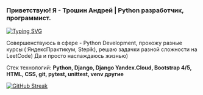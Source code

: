 ### Приветствую! Я - Трошин Андрей | Python разработчик, программист.
[![Typing SVG](https://readme-typing-svg.herokuapp.com?color=%2336BCF7&lines=Beginner+Python+Developer)](https://git.io/typing-svg)

Совершенствуюсь в сфере - Python Development, прохожу разные курсы ( ЯндексПрактикум, Stepik), решаю задачки разной сложности на LeetCode)
Да и просто наслаждаюсь жизнью)

Стек технологий:
**Python, Django, Django Yandex.Cloud, Bootstrap 4/5, HTML, CSS, git, pytest, unittest, venv другие**


[![GitHub Streak](http://github-readme-streak-stats.herokuapp.com?user=darkus13&theme=dark&background=000000)](https://git.io/streak-stats)
